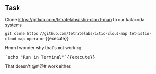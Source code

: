 ## Task

Clone https://github.com/tetratelabs/istio-cloud-map to our katacoda systems

`git clone https://github.com/tetratelabs/istio-cloud-map tet-istio-cloud-map-operator` {{execute}}

Hmm I wonder why that's not working 

<pre>`echo "Run in Terminal"`{{execute}}</pre>

That doesn't @#!@# work either.
